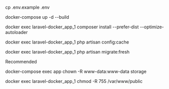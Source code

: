 cp .env.example .env

docker-compose up -d --build

docker exec laravel-docker_app_1 composer install --prefer-dist --optimize-autoloader

docker exec laravel-docker_app_1 php artisan config:cache

docker exec laravel-docker_app_1 php artisan migrate:fresh

Recommended

docker-compose exec app chown -R www-data:www-data storage

docker exec laravel-docker_app_1  chmod -R 755 /var/www/public
